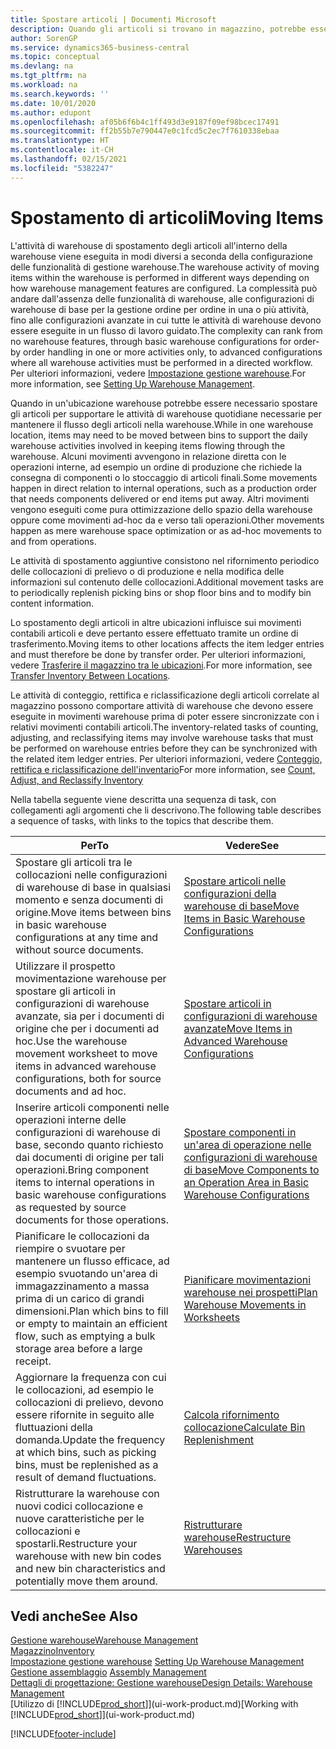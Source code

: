 ```yaml
---
title: Spostare articoli | Documenti Microsoft
description: Quando gli articoli si trovano in magazzino, potrebbe essere necessario spostarli per supportare le attività di warehouse quotidiane necessarie per mantenere il flusso degli articoli nella warehouse. Alcuni movimenti avvengono in relazione diretta con le operazioni interne, ad esempio un ordine di produzione che richiede la consegna di componenti o lo stoccaggio di articoli finali. Altri movimenti vengono eseguiti come pura ottimizzazione dello spazio della warehouse oppure come movimenti ad-hoc da e verso tali operazioni.
author: SorenGP
ms.service: dynamics365-business-central
ms.topic: conceptual
ms.devlang: na
ms.tgt_pltfrm: na
ms.workload: na
ms.search.keywords: ''
ms.date: 10/01/2020
ms.author: edupont
ms.openlocfilehash: af05b6f6b4c1ff493d3e9187f09ef98bcec17491
ms.sourcegitcommit: ff2b55b7e790447e0c1fcd5c2ec7f7610338ebaa
ms.translationtype: HT
ms.contentlocale: it-CH
ms.lasthandoff: 02/15/2021
ms.locfileid: "5382247"
---
```

# <a name="moving-items"></a><span data-ttu-id="b4a81-105">Spostamento di articoli</span><span class="sxs-lookup"><span data-stu-id="b4a81-105">Moving Items</span></span>
<span data-ttu-id="b4a81-106">L'attività di warehouse di spostamento degli articoli all'interno della warehouse viene eseguita in modi diversi a seconda della configurazione delle funzionalità di gestione warehouse.</span><span class="sxs-lookup"><span data-stu-id="b4a81-106">The warehouse activity of moving items within the warehouse is performed in different ways depending on how warehouse management features are configured.</span></span> <span data-ttu-id="b4a81-107">La complessità può andare dall'assenza delle funzionalità di warehouse, alle configurazioni di warehouse di base per la gestione ordine per ordine in una o più attività, fino alle configurazioni avanzate in cui tutte le attività di warehouse devono essere eseguite in un flusso di lavoro guidato.</span><span class="sxs-lookup"><span data-stu-id="b4a81-107">The complexity can rank from no warehouse features, through basic warehouse configurations for order-by order handling in one or more activities only, to advanced configurations where all warehouse activities must be performed in a directed workflow.</span></span> <span data-ttu-id="b4a81-108">Per ulteriori informazioni, vedere [Impostazione gestione warehouse](warehouse-setup-warehouse.md).</span><span class="sxs-lookup"><span data-stu-id="b4a81-108">For more information, see [Setting Up Warehouse Management](warehouse-setup-warehouse.md).</span></span>

<span data-ttu-id="b4a81-109">Quando in un'ubicazione warehouse potrebbe essere necessario spostare gli articoli per supportare le attività di warehouse quotidiane necessarie per mantenere il flusso degli articoli nella warehouse.</span><span class="sxs-lookup"><span data-stu-id="b4a81-109">While in one warehouse location, items may need to be moved between bins to support the daily warehouse activities involved in keeping items flowing through the warehouse.</span></span> <span data-ttu-id="b4a81-110">Alcuni movimenti avvengono in relazione diretta con le operazioni interne, ad esempio un ordine di produzione che richiede la consegna di componenti o lo stoccaggio di articoli finali.</span><span class="sxs-lookup"><span data-stu-id="b4a81-110">Some movements happen in direct relation to internal operations, such as a production order that needs components delivered or end items put away.</span></span> <span data-ttu-id="b4a81-111">Altri movimenti vengono eseguiti come pura ottimizzazione dello spazio della warehouse oppure come movimenti ad-hoc da e verso tali operazioni.</span><span class="sxs-lookup"><span data-stu-id="b4a81-111">Other movements happen as mere warehouse space optimization or as ad-hoc movements to and from operations.</span></span>

<span data-ttu-id="b4a81-112">Le attività di spostamento aggiuntive consistono nel rifornimento periodico delle collocazioni di prelievo o di produzione e nella modifica delle informazioni sul contenuto delle collocazioni.</span><span class="sxs-lookup"><span data-stu-id="b4a81-112">Additional movement tasks are to periodically replenish picking bins or shop floor bins and to modify bin content information.</span></span>

<span data-ttu-id="b4a81-113">Lo spostamento degli articoli in altre ubicazioni influisce sui movimenti contabili articoli e deve pertanto essere effettuato tramite un ordine di trasferimento.</span><span class="sxs-lookup"><span data-stu-id="b4a81-113">Moving items to other locations affects the item ledger entries and must therefore be done by transfer order.</span></span> <span data-ttu-id="b4a81-114">Per ulteriori informazioni, vedere [Trasferire il magazzino tra le ubicazioni](inventory-how-transfer-between-locations.md).</span><span class="sxs-lookup"><span data-stu-id="b4a81-114">For more information, see [Transfer Inventory Between Locations](inventory-how-transfer-between-locations.md).</span></span>  

<span data-ttu-id="b4a81-115">Le attività di conteggio, rettifica e riclassificazione degli articoli correlate al magazzino possono comportare attività di warehouse che devono essere eseguite in movimenti warehouse prima di poter essere sincronizzate con i relativi movimenti contabili articoli.</span><span class="sxs-lookup"><span data-stu-id="b4a81-115">The inventory-related tasks of counting, adjusting, and reclassifying items may involve warehouse tasks that must be performed on warehouse entries before they can be synchronized with the related item ledger entries.</span></span> <span data-ttu-id="b4a81-116">Per ulteriori informazioni, vedere [Conteggio, rettifica e riclassificazione dell'inventario](inventory-how-count-adjust-reclassify.md)</span><span class="sxs-lookup"><span data-stu-id="b4a81-116">For more information, see [Count, Adjust, and Reclassify Inventory](inventory-how-count-adjust-reclassify.md)</span></span>  

 <span data-ttu-id="b4a81-117">Nella tabella seguente viene descritta una sequenza di task, con collegamenti agli argomenti che li descrivono.</span><span class="sxs-lookup"><span data-stu-id="b4a81-117">The following table describes a sequence of tasks, with links to the topics that describe them.</span></span>   

|<span data-ttu-id="b4a81-118">**Per**</span><span class="sxs-lookup"><span data-stu-id="b4a81-118">**To**</span></span>|<span data-ttu-id="b4a81-119">**Vedere**</span><span class="sxs-lookup"><span data-stu-id="b4a81-119">**See**</span></span>|  
|------------|-------------|  
|<span data-ttu-id="b4a81-120">Spostare gli articoli tra le collocazioni nelle configurazioni di warehouse di base in qualsiasi momento e senza documenti di origine.</span><span class="sxs-lookup"><span data-stu-id="b4a81-120">Move items between bins in basic warehouse configurations at any time and without source documents.</span></span>|[<span data-ttu-id="b4a81-121">Spostare articoli nelle configurazioni della warehouse di base</span><span class="sxs-lookup"><span data-stu-id="b4a81-121">Move Items in Basic Warehouse Configurations</span></span>](warehouse-how-to-move-items-ad-hoc-in-basic-warehousing.md)|
|<span data-ttu-id="b4a81-122">Utilizzare il prospetto movimentazione warehouse per spostare gli articoli in configurazioni di warehouse avanzate, sia per i documenti di origine che per i documenti ad hoc.</span><span class="sxs-lookup"><span data-stu-id="b4a81-122">Use the warehouse movement worksheet to move items in advanced warehouse configurations, both for source documents and ad hoc.</span></span>|[<span data-ttu-id="b4a81-123">Spostare articoli in configurazioni di warehouse avanzate</span><span class="sxs-lookup"><span data-stu-id="b4a81-123">Move Items in Advanced Warehouse Configurations</span></span>](warehouse-how-to-move-items-in-advanced-warehousing.md)|  
|<span data-ttu-id="b4a81-124">Inserire articoli componenti nelle operazioni interne delle configurazioni di warehouse di base, secondo quanto richiesto dai documenti di origine per tali operazioni.</span><span class="sxs-lookup"><span data-stu-id="b4a81-124">Bring component items to internal operations in basic warehouse configurations as requested by source documents for those operations.</span></span>|[<span data-ttu-id="b4a81-125">Spostare componenti in un'area di operazione nelle configurazioni di warehouse di base</span><span class="sxs-lookup"><span data-stu-id="b4a81-125">Move Components to an Operation Area in Basic Warehouse Configurations</span></span>](warehouse-how-to-move-components-to-an-operation-area-in-basic-warehousing.md)|
|<span data-ttu-id="b4a81-126">Pianificare le collocazioni da riempire o svuotare per mantenere un flusso efficace, ad esempio svuotando un'area di immagazzinamento a massa prima di un carico di grandi dimensioni.</span><span class="sxs-lookup"><span data-stu-id="b4a81-126">Plan which bins to fill or empty to maintain an efficient flow, such as emptying a bulk storage area before a large receipt.</span></span>|[<span data-ttu-id="b4a81-127">Pianificare movimentazioni warehouse nei prospetti</span><span class="sxs-lookup"><span data-stu-id="b4a81-127">Plan Warehouse Movements in Worksheets</span></span>](warehouse-how-to-plan-warehouse-movements-in-worksheets.md)|
|<span data-ttu-id="b4a81-128">Aggiornare la frequenza con cui le collocazioni, ad esempio le collocazioni di prelievo, devono essere rifornite in seguito alle fluttuazioni della domanda.</span><span class="sxs-lookup"><span data-stu-id="b4a81-128">Update the frequency at which bins, such as picking bins, must be replenished as a result of demand fluctuations.</span></span>|[<span data-ttu-id="b4a81-129">Calcola rifornimento collocazione</span><span class="sxs-lookup"><span data-stu-id="b4a81-129">Calculate Bin Replenishment</span></span>](warehouse-how-to-calculate-bin-replenishment.md)|
|<span data-ttu-id="b4a81-130">Ristrutturare la warehouse con nuovi codici collocazione e nuove caratteristiche per le collocazioni e spostarli.</span><span class="sxs-lookup"><span data-stu-id="b4a81-130">Restructure your warehouse with new bin codes and new bin characteristics and potentially move them around.</span></span>|[<span data-ttu-id="b4a81-131">Ristrutturare warehouse</span><span class="sxs-lookup"><span data-stu-id="b4a81-131">Restructure Warehouses</span></span>](warehouse-how-to-restructure-warehouses.md)|  

## <a name="see-also"></a><span data-ttu-id="b4a81-132">Vedi anche</span><span class="sxs-lookup"><span data-stu-id="b4a81-132">See Also</span></span>  
[<span data-ttu-id="b4a81-133">Gestione warehouse</span><span class="sxs-lookup"><span data-stu-id="b4a81-133">Warehouse Management</span></span>](warehouse-manage-warehouse.md)  
[<span data-ttu-id="b4a81-134">Magazzino</span><span class="sxs-lookup"><span data-stu-id="b4a81-134">Inventory</span></span>](inventory-manage-inventory.md)  
<span data-ttu-id="b4a81-135">[Impostazione gestione warehouse](warehouse-setup-warehouse.md)   </span><span class="sxs-lookup"><span data-stu-id="b4a81-135">[Setting Up Warehouse Management](warehouse-setup-warehouse.md)   </span></span>  
<span data-ttu-id="b4a81-136">[Gestione assemblaggio](assembly-assemble-items.md)  </span><span class="sxs-lookup"><span data-stu-id="b4a81-136">[Assembly Management](assembly-assemble-items.md)  </span></span>  
[<span data-ttu-id="b4a81-137">Dettagli di progettazione: Gestione warehouse</span><span class="sxs-lookup"><span data-stu-id="b4a81-137">Design Details: Warehouse Management</span></span>](design-details-warehouse-management.md)  
<span data-ttu-id="b4a81-138">[Utilizzo di [!INCLUDE[prod_short](includes/prod_short.md)]](ui-work-product.md)</span><span class="sxs-lookup"><span data-stu-id="b4a81-138">[Working with [!INCLUDE[prod_short](includes/prod_short.md)]](ui-work-product.md)</span></span>


[!INCLUDE[footer-include](includes/footer-banner.md)]